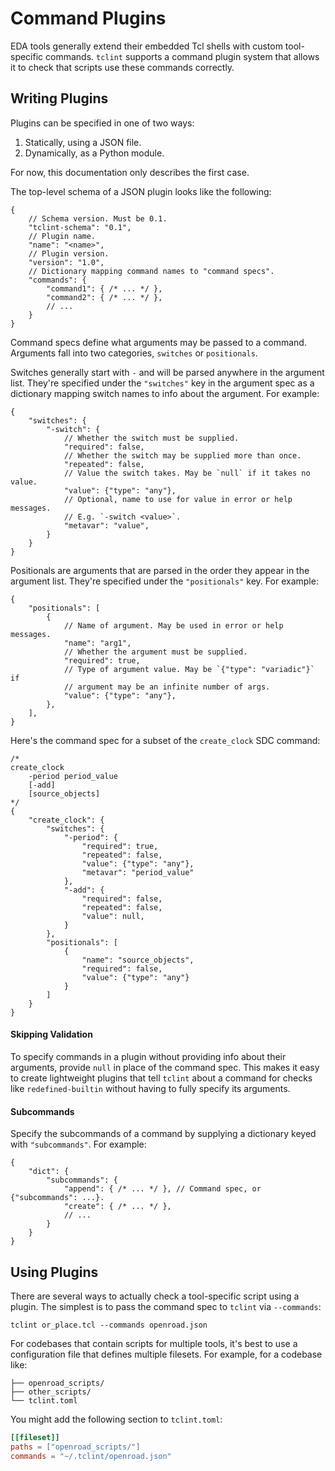 # Command Plugins

EDA tools generally extend their embedded Tcl shells with custom tool-specific commands.
`tclint` supports a command plugin system that allows it to check that scripts use these
commands correctly.

## Writing Plugins

Plugins can be specified in one of two ways:

1) Statically, using a JSON file.
2) Dynamically, as a Python module.

For now, this documentation only describes the first case.

The top-level schema of a JSON plugin looks like the following:

```jsonc
{
    // Schema version. Must be 0.1.
    "tclint-schema": "0.1",
    // Plugin name.
    "name": "<name>",
    // Plugin version.
    "version": "1.0",
    // Dictionary mapping command names to "command specs".
    "commands": {
        "command1": { /* ... */ },
        "command2": { /* ... */ },
        // ...
    }
}
```

Command specs define what arguments may be passed to a command.
Arguments fall into two categories, `switches` or `positionals`.

Switches generally start with `-` and will be parsed anywhere in the argument list.
They're specified under the `"switches"` key in the argument spec as a dictionary mapping switch names to info about the argument.
For example:

```jsonc
{
    "switches": {
        "-switch": {
            // Whether the switch must be supplied.
            "required": false,
            // Whether the switch may be supplied more than once.
            "repeated": false,
            // Value the switch takes. May be `null` if it takes no value.
            "value": {"type": "any"},
            // Optional, name to use for value in error or help messages.
            // E.g. `-switch <value>`.
            "metavar": "value",
        }
    }
}
```

Positionals are arguments that are parsed in the order they appear in the argument list.
They're specified under the `"positionals"` key.
For example:

```jsonc
{
    "positionals": [
        {
            // Name of argument. May be used in error or help messages.
            "name": "arg1",
            // Whether the argument must be supplied.
            "required": true,
            // Type of argument value. May be `{"type": "variadic"}` if
            // argument may be an infinite number of args.
            "value": {"type": "any"},
        },
    ],
}
```

Here's the command spec for a subset of the `create_clock` SDC command:

```jsonc
/*
create_clock
    -period period_value
    [-add]
    [source_objects]
*/
{
    "create_clock": {
        "switches": {
            "-period": {
                "required": true,
                "repeated": false,
                "value": {"type": "any"},
                "metavar": "period_value"
            },
            "-add": {
                "required": false,
                "repeated": false,
                "value": null,
            }
        },
        "positionals": [
            {
                "name": "source_objects",
                "required": false,
                "value": {"type": "any"}
            }
        ]
    }
}
```

#### Skipping Validation

To specify commands in a plugin without providing info about their arguments, provide `null` in place of the command spec.
This makes it easy to create lightweight plugins that tell `tclint` about a command for checks like `redefined-builtin` without having to fully specify its arguments.

#### Subcommands

Specify the subcommands of a command by supplying a dictionary keyed with `"subcommands"`.
For example:

```jsonc
{
    "dict": {
        "subcommands": {
            "append": { /* ... */ }, // Command spec, or {"subcommands": ...}.
            "create": { /* ... */ },
            // ...
        }
    }
}
```

## Using Plugins

There are several ways to actually check a tool-specific script using a plugin. The
simplest is to pass the command spec to `tclint` via `--commands`:

```shell
tclint or_place.tcl --commands openroad.json
```

For codebases that contain scripts for multiple tools, it's best to use a configuration
file that defines multiple filesets. For example, for a codebase like:

```
├── openroad_scripts/
├── other_scripts/
└── tclint.toml
```

You might add the following section to `tclint.toml`:

```toml
[[fileset]]
paths = ["openroad_scripts/"]
commands = "~/.tclint/openroad.json"
```
[openroad]: https://github.com/The-OpenROAD-Project/OpenROAD
